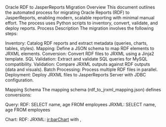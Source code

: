 Oracle RDF to JasperReports Migration
Overview
This document outlines the automated process for migrating Oracle Reports (RDF) to JasperReports, enabling modern, scalable reporting with minimal manual effort. The process uses Python scripts to inventory, convert, validate, and deploy reports.
Process Description
The migration involves the following steps:

Inventory: Catalog RDF reports and extract metadata (queries, charts, tables, styles).
Mapping: Define a JSON schema to map RDF elements to JRXML elements.
Conversion: Convert RDF files to JRXML using a Jinja2 template.
SQL Validation: Extract and validate SQL queries for MySQL compatibility.
Validation: Compare JRXML outputs against RDF outputs (data and visuals).
Batch Processing: Process multiple RDF files in parallel.
Deployment: Deploy JRXML files to JasperReports Server with JDBC configuration.

Mapping Schema
The mapping schema (rdf_to_jrxml_mapping.json) defines conversions:

Query:
RDF: <query>SELECT name, age FROM employees</query>
JRXML: <queryString language="SQL">SELECT name, age FROM employees</queryString>


Chart:
RDF: <element type="chart" chartType="bar" style="1pt" color="#FF0000" font="Arial,12,bold"/>
JRXML: <jr:barChart> with <box pen.lineWidth="1.0">, <style forecolor="#FF0000">, <font fontName="Arial" size="12" isBold="true">


Table:
RDF: <element type="table" font="Arial,12"/>
JRXML: <jr:table>



Script Instructions

Inventory:python inventory_rdf.py rdf_reports


Output: report_inventory.json


Mapping:python generate_mapping.py sample.rdf


Output: rdf_to_jrxml_mapping.json


Conversion:python convert_rdf_to_jrxml.py report.rdf output.jrxml


Output: output.jrxml


SQL Validation:python extract_sql.py report.rdf queries.sql MySQL


Output: queries.sql, jdbc_config_*.xml


Validation:python validate_reports.py report.rdf output.jrxml report.pdf output.pdf


Batch Processing:python batch_convert.py rdf_reports jrxml_reports jasper_template.jrxml


Output: JRXML files in jrxml_reports


Deployment:python deploy_reports.py output.jrxml http://localhost:8080/jasperserver jasperadmin jasperadmin



Troubleshooting Tips

XML Parsing Error:
Check RDF file syntax and encoding.
Use xmllint --format file.rdf to validate.


SQL Compatibility:
Replace Oracle bind variables (:var) with ? for MySQL.
Test queries in MySQL Workbench.


Visual Discrepancies:
Verify font mappings in rdf_to_jrxml_mapping.json.
Adjust JRXML element dimensions (e.g., <reportElement width="200">).


API Failures:
Check JasperReports Server URL and credentials.
Increase retry attempts in deploy_reports.py.



For further assistance, contact the migration team or refer to JasperReports documentation.